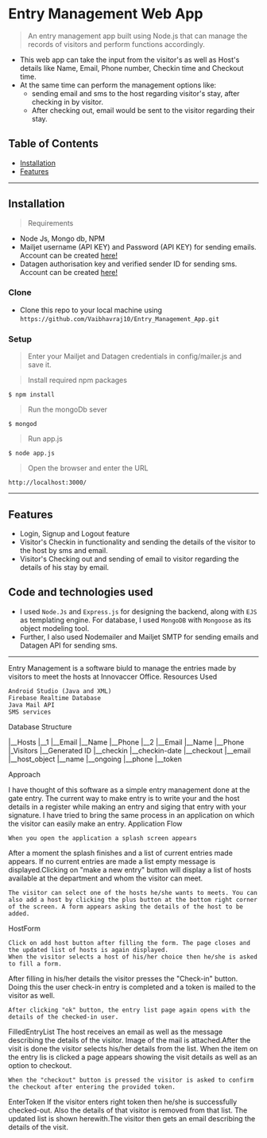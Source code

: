 
# Entry Management Web App

> An entry management app built using Node.js that can manage the records of visitors and perform functions accordingly.


- This web app can take the input from the visitor's as well as Host's details like Name, Email, Phone number, Checkin time and Checkout time.
- At the same time can perform the management options like:
   - sending email and sms to the host regarding visitor's stay, after checking in by visitor.
   - After checking out, email would be sent to the visitor regarding their stay.


## Table of Contents


- [Installation](#installation)
- [Features](#features)



---

## Installation

> Requirements 
- Node Js, Mongo db, NPM
- Mailjet username (API KEY) and Password (API KEY) for sending emails. Account can be created <a href="https://app.mailjet.com/signup" target="_blank">here!</a>
- Datagen authorisation key and verified sender ID for sending sms. Account can be created <a href="https://global.datagenit.com/register.html" target="_blank">here!</a>


### Clone

- Clone this repo to your local machine using `https://github.com/Vaibhavraj10/Entry_Management_App.git`

### Setup
> Enter your Mailjet and Datagen credentials in config/mailer.js and save it.

> Install required npm packages

```shell
$ npm install
```
> Run the mongoDb sever
```shell
$ mongod
```
> Run app.js

```shell
$ node app.js
```
> Open the browser and enter the URL
```
http://localhost:3000/
```
---

## Features
- Login, Signup and Logout feature 
- Visitor's Checkin in functionality and sending the details of the visitor to the host by sms and email.
- Visitor's Checking out and sending of email to visitor regarding the details of his stay by email.


## Code and technologies used
- I used `Node.Js` and `Express.js` for designing the backend, along with `EJS` as templating engine. For database, I used `MongoDB` with `Mongoose` as its object modeling tool.
- Further, I also used Nodemailer and Mailjet SMTP for sending emails and Datagen API for sending sms.

---
Entry Management is a software biuld to manage the entries made by visitors to meet the hosts at Innovaccer Office.
Resources Used

    Android Studio (Java and XML)
    Firebase Realtime Database
    Java Mail API
    SMS services

Database Structure

|__Hosts
	|__1
	   |__Email
	   |__Name
	   |__Phone
	|__2
	   |__Email
	   |__Name
	   |__Phone
|_Visitors
	 |__Generated ID
	 		|__checkin
			|__checkin-date
			|__checkout
			|__email
			|__host_object
			|__name
			|__ongoing
			|__phone
			|__token

Approach

I have thought of this software as a simple entry management done at the gate entry. The current way to make entry is to write your and the host details in a register while making an entry and siging that entry with your signature. I have tried to bring the same process in an application on which the visitor can easily make an entry.
Application Flow

    When you open the application a splash screen appears

After a moment the splash finishes and a list of current entries made appears. If no current entries are made a list empty message is displayed.Clicking on "make a new entry" button will display a list of hosts available at the department and whom the visitor can meet.

    The visitor can select one of the hosts he/she wants to meets. You can also add a host by clicking the plus button at the bottom right corner of the screen. A form appears asking the details of the host to be added.

HostForm

    Click on add host button after filling the form. The page closes and the updated list of hosts is again displayed.
    When the visitor selects a host of his/her choice then he/she is asked to fill a form.

After filling in his/her details the visitor presses the "Check-in" button. Doing this the user check-in entry is completed and a token is mailed to the visitor as well.

    After clicking "ok" button, the entry list page again opens with the details of the checked-in user.

FilledEntryList
The host receives an email as well as the message describing the details of the visitor. Image of the mail is attached.After the visit is done the visitor selects his/her details from the list. When the item on the entry lis is clicked a page appears showing the visit details as well as an option to checkout.

    When the "checkout" button is pressed the visitor is asked to confirm the checkout after entering the provided token.

EnterToken
If the visitor enters right token then he/she is successfully checked-out. Also the details of that visitor is removed from that list. The updated list is shown herewith.The visitor then gets an email describing the details of the visit.


